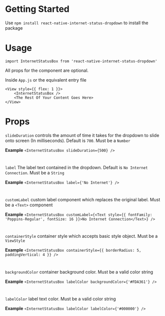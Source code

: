 # Getting Started
Use `npm install react-native-internet-status-dropdown` to install the package

# Usage
`import InternetStatusBox from 'react-native-internet-status-dropdown'`

All props for the component are optional.

Inside `App.js` or the equivalent entry file

```
<View style={{ flex: 1 }}>
    <InternetStatusBox />
    <The Rest Of Your Content Goes Here>
</View>
```

# Props
`slideDuration` controls the amount of time it takes for the dropdown to slide onto screen (In milliseconds). Default is `700`. Must be a `Number`

**Example** `<InternetStatusBox slideDuration={500} />`
#

`label` The label text contained in the dropdown. Default is `No Internet Connection`. Must be a `String`

**Example** `<InternetStatusBox label={'No Internet'} />`
#

`customLabel` custom label component which replaces the original label. Must be a `<Text>` component

**Example** `<InternetStatusBox customLabel={<Text style={{ fontFamily: 'Poppins-Regular', fontSize: 16 }}>No Internet Connection</Text>} />`
#

`containerStyle` container style which accepts basic style object. Must be a `ViewStyle`

**Example** `<InternetStatusBox containerStyle={{ borderRadius: 5, paddingVertical: 4 }} />`
#

`backgroundColor` container background color. Must be a valid color string

**Example** `<InternetStatusBox labelColor backgroundColor={'#FDA361'} />`
#

`labelColor` label text color. Must be a valid color string

**Example** `<InternetStatusBox labelColor labelColor={'#000000'} />`
#